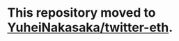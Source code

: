 # This repository moved to [YuheiNakasaka/twitter-eth](https://github.com/YuheiNakasaka/twitter-eth).
